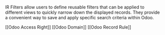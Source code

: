 IR Filters allow users to define reusable filters that can be applied to different views to quickly narrow down the displayed records. They provide a convenient way to save and apply specific search criteria within Odoo.

[[Odoo Access Right]]
[[Odoo Domain]]
[[Odoo Record Rule]]



